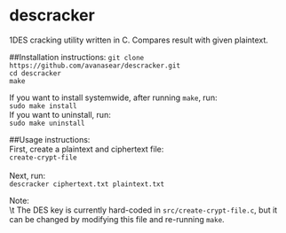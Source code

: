 # descracker
1DES cracking utility written in C. Compares result with given plaintext.

##Installation instructions:
`git clone https://github.com/avanasear/descracker.git`\
`cd descracker`\
`make`

If you want to install systemwide, after running `make`, run:\
`sudo make install`\
If you want to uninstall, run:\
`sudo make uninstall`

##Usage instructions:\
First, create a plaintext and ciphertext file:\
`create-crypt-file`\
\
Next, run:\
`descracker ciphertext.txt plaintext.txt`

Note:\
\t	The DES key is currently hard-coded in `src/create-crypt-file.c`, but it can be changed by modifying this file and re-running `make`.
